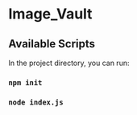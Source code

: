 # Image_Vault

## Available Scripts

In the project directory, you can run:

### `npm init`
### `node index.js`
